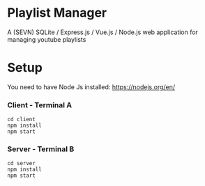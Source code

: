 # Playlist Manager
A (SEVN) SQLite / Express.js / Vue.js / Node.js web application for managing youtube playlists

# Setup

You need to have Node Js installed: https://nodejs.org/en/

### Client - Terminal A
```
cd client
npm install
npm start
```

### Server - Terminal B
```
cd server
npm install
npm start
```
